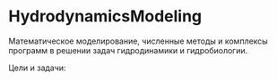 # HydrodynamicsModeling
Математическое моделирование, численные методы и комплексы программ в решении задач гидродинамики и гидробиологии.

Цели и задачи:
